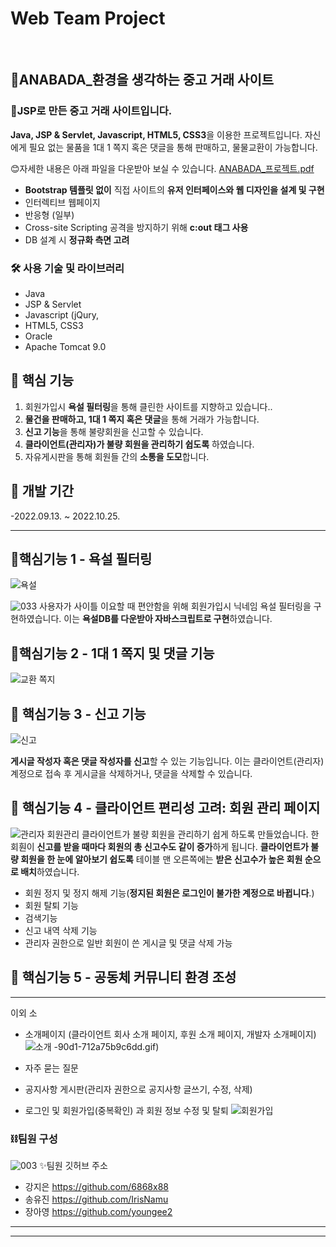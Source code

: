 
# Web Team Project
<br>

## 🌱ANABADA_환경을 생각하는 중고 거래 사이트

### 💸JSP로 만든 중고 거래 사이트입니다.

  **Java, JSP & Servlet, Javascript, HTML5, CSS3**을 이용한 프로젝트입니다. 
  자신에게 필요 없는 물품을 1대 1 쪽지 혹은 댓글을 통해 판매하고, 물물교환이 가능합니다.


😊자세한 내용은 아래 파일을 다운받아 보실 수 있습니다.
[ANABADA_프로젝트.pdf](https://github.com/IrisNamu/ANABADA/files/9945931/ANABADA_.pdf)


 - **Bootstrap 템플릿 없이** 직접 사이트의 **유저 인터페이스와 웹 디자인을 설계 및 구현**
- 인터렉티브 웹페이지 
- 반응형 (일부)
- Cross-site Scripting 공격을 방지하기 위해  **c:out 태그 사용**
- DB 설계 시 **정규화 측면 고려**


### 🛠️ 사용 기술 및 라이브러리

- Java
- JSP & Servlet
- Javascript (jQury, 
-  HTML5, CSS3
- Oracle
- Apache Tomcat 9.0

## 📱 핵심 기능

1. 회원가입시 **욕설 필터링**을 통해 클린한 사이트를 지향하고 있습니다..
2.  **물건을 판매하고, 1대 1 쪽지 혹은 댓글**을 통해  거래가 가능합니다.
3. **신고 기능**을 통해 불량회원을 신고할 수 있습니다.
4. **클라이언트(관리자)가 불량 회원을 관리하기 쉽도록** 하였습니다. 
5. 자유게시판을 통해 회원들 간의 **소통을 도모**합니다.


## 📆 개발 기간
-2022.09.13. ~ 2022.10.25.

---


## 📌핵심기능 1 - 욕설 필터링

![욕설](https://user-images.githubusercontent.com/106574819/202619977-6f49bf3d-dff3-44d6-81d6-0c85e8ceff65.gif)

![033](https://user-images.githubusercontent.com/106574819/200173219-4e9ce591-046a-4931-b629-20348c48a16a.png)
사용자가 사이틀 이요할 때 편안함을 위해 회원가입시 닉네임 욕설 필터링을 구현하였습니다.
이는 **욕설DB를 다운받아 자바스크립트로 구현**하였습니다.



## 📌핵심기능 2 - 1대 1 쪽지 및  댓글 기능

![교환 쪽지](https://user-images.githubusercontent.com/106574819/202619314-de0b3d0c-e474-46a4-83d0-4817ebd8c1ab.gif)


## 📌 핵심기능 3 - 신고 기능
![신고](https://user-images.githubusercontent.com/106574819/202619318-95cf7b61-e9e2-4872-90d1-712a75b9c6dd.gif)

**게시글 작성자 혹은 댓글 작성자를 신고**할 수 있는 기능입니다.
이는 클라이언트(관리자) 계정으로 접속 후 게시글을 삭제하거나, 댓글을 삭제할 수 있습니다.


## 📌 핵심기능 4 - 클라이언트 편리성 고려: 회원 관리 페이지
![관리자 회원관리](https://user-images.githubusercontent.com/106574819/202619302-587383e6-c323-4097-a7b6-89da309c0226.gif)
클라이언트가 불량 회원을 관리하기 쉽게 하도록 만들었습니다.
한 회훤이 **신고를 받을 때마다 회원의 총 신고수도 같이 증가**하게 됩니다. 
**클라이언트가 불량 회원을 한 눈에 알아보기 쉽도록** 테이블 맨 오른쪽에는 **받은 신고수가 높은 회원 순으로 배치**하였습니다.

- 회원 정지 및 정지 해제 기능(**정지된 회원은 로그인이 불가한 계정으로 바뀝니다**.)
- 회원 탈퇴 기능
- 검색기능
- 신고 내역 삭제 기능
- 관리자 권한으로 일반 회원이 쓴 게시글 및 댓글 삭제 가능

## 📌 핵심기능 5 - 공동체 커뮤니티 환경 조성


---


이외 소

- 소개페이지 (클라이언트 회사 소개 페이지, 후원 소개 페이지, 개발자 소개페이지)
![소개](https://user-images.githubusercontent.com/106574819/202625073-3719e1a7-fb74-484b-b85c-8f2b7e35f938.gif)
-90d1-712a75b9c6dd.gif)

- 자주 묻는 질문
- 공지사항 게시판(관리자 권한으로 공지사항 글쓰기, 수정, 삭제)
- 로그인 및 회원가입(중복확인) 과 회원 정보 수정 및 탈퇴
![회원가입](https://user-images.githubusercontent.com/106574819/202619308-22501d98-c7c6-4285-920e-43ae8d80a60e.gif)


### ⛓️팀원 구성

![003](https://user-images.githubusercontent.com/106574819/200172958-324f80ef-5c39-4f2e-a442-a7159b833649.png)
✨팀원 깃허브 주소
- 강지은 https://github.com/6868x88
- 송유진 https://github.com/IrisNamu
- 장아영 https://github.com/youngee2

---

***
